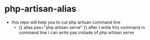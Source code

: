 # php-artisan-alias

* this repo will help you to cut php artisan command line
  * {{ alias pas="php artisan serve" }} after I write this command in command line i can write pas instade of php artisan serve
